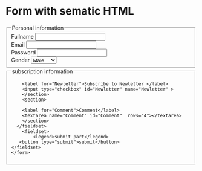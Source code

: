 
<!DOCTYPE html>
<html lang="en">
<head>
    <title>Form with sematic HTML</title>
    <meta charset="UTF-8">
    <meta name="viewport" content="width=device-width, initial-scale=1.0">
</head>
<h1>Form with sematic HTML</h1>
<body>
    <form action="">
        <fieldset>
        <legend>Personal information</legend>
        <section>
        <label for="Fullname"> Fullname </label>
        <input type="text" id="Fullname" name="Fullname" required>
        </section>
        <section>
        <label for="Email">Email</label>
        <input type="text" id="Email" name="Email" required>
        </section>
        <section>
            <label for="Password"> Password</label>
            <input type="text" id="Password" name="Password" required>
        </section>
        <section>
            <label for="Gender">Gender</label>
        <select name="Gender" id="Gender">
            <option value="Male">Male</option>
            <option value="Female">Female</option>
            <option value="Other">Other</option>
        </select>
        </section>
        </fieldset>
        <fieldset>
            <legend>subscription information</legend>
        <section>
            
        <label for="Newletter">Subscribe to Newletter </label>
        <input type="checkbox" id="Newletter" name="Newletter" >
        </section>
        <section>
            
        <label for="Comment">Comment</label>
        <textarea name="Comment" id="Comment"  rows="4"></textarea>
        </section>
      </fieldset>
        <fieldset>
            <legend>submit part</legend>
       <button type="submit">submit</button>
    </fieldset>
    </form>
</body>
</html>


